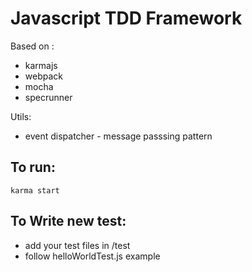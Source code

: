 # Javascript TDD Framework

Based on :
* karmajs
* webpack
* mocha
* specrunner

Utils:
* event dispatcher - message passsing pattern

## To run:

```karma start```

## To Write new test:
* add your test files in /test
* follow helloWorldTest.js example
